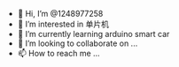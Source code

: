 - 👋 Hi, I’m @1248977258
- 👀 I’m interested in 单片机
- 🌱 I’m currently learning arduino smart car
- 💞️ I’m looking to collaborate on ...
- 📫 How to reach me ...

<!---
1248977258/1248977258 is a ✨ special ✨ repository because its `README.md` (this file) appears on your GitHub profile.
You can click the Preview link to take a look at your changes.
--->
